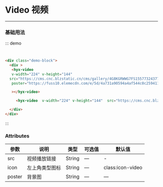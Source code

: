 # Video 视频
----
### 基础用法


<div class="demo-block">
  <div >

   <hyx-video v-width="224" v-height="144" class="mb10" src="https://cms.cnc.blzstatic.cn/cms/gallery/4G8KGRWWG7FS1557732437703.mp4"  poster="https://fuss10.elemecdn.com/e/5d/4a731a90594a4af544c0c25941171jpeg.jpeg"></hyx-video>
       <hyx-video  v-width="224" v-height="144" src="https://cms.cnc.blzstatic.cn/cms/gallery/4G8KGRWWG7FS1557732437703.mp4" ></hyx-video>


  </div>
</div>


::: demo
```html


<div class="demo-block">
  <div >
   <hyx-video
   v-width="224" v-height="144"
  src="https://cms.cnc.blzstatic.cn/cms/gallery/4G8KGRWWG7FS1557732437703.mp4"
   poster="https://fuss10.elemecdn.com/e/5d/4a731a90594a4af544c0c25941171jpeg.jpeg"

   ></hyx-video>

     <hyx-video  v-width="224" v-height="144"  src="https://cms.cnc.blzstatic.cn/cms/gallery/4G8KGRWWG7FS1557732437703.mp4" ></hyx-video>

  </div>
</div>

```
:::

### Attributes

| 参数         | 说明           | 类型   | 可选值 | 默认值                                                       |
| ------------ | -------------- | ------ | ------ | ------------------------------------------------------------ |
| src          | 视频播放链接   | String | —      | -                                                            |
| icon         | 左上角类型图标 | String | —    | class:icon-video                                         |
| poster | 背景图     | String | —     |  —  |


